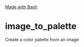 [Made with Bash](https://img.shields.io/badge/Made%20with-BASH-blue)

# image_to_palette
Create a color palette from an image
